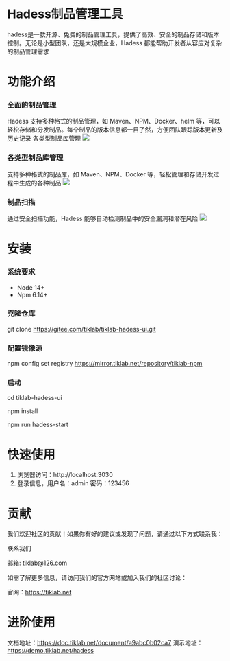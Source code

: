 # Hadess制品管理工具
hadess是一款开源、免费的制品管理工具，提供了高效、安全的制品存储和版本控制。无论是小型团队，还是大规模企业，Hadess 都能帮助开发者从容应对复杂的制品管理需求

# 功能介绍
### 全面的制品管理
Hadess 支持多种格式的制品管理，如 Maven、NPM、Docker、helm 等，可以轻松存储和分发制品。每个制品的版本信息都一目了然，方便团队跟踪版本更新及历史记录
各类型制品库管理
![](https://community.tiklab.net/api/image/3c36cad7dfc377e8)

### 各类型制品库管理
支持多种格式的制品库，如 Maven、NPM、Docker 等，轻松管理和存储开发过程中生成的各种制品
![](https://community.tiklab.net/api/image/85dba981df396836)

### 制品扫描
通过安全扫描功能，Hadess 能够自动检测制品中的安全漏洞和潜在风险
![](https://community.tiklab.net/api/image/9cb62d0a625c0eff)

# 安装
### 系统要求
* Node 14+
* Npm 6.14+

### 克隆仓库
git clone https://gitee.com/tiklab/tiklab-hadess-ui.git
### 配置镜像源
npm config set registry https://mirror.tiklab.net/repository/tiklab-npm
### 启动
cd tiklab-hadess-ui

npm install

npm run hadess-start

# 快速使用

1. 浏览器访问：http://localhost:3030
2. 登录信息，用户名：admin 密码：123456

# 贡献

我们欢迎社区的贡献！如果你有好的建议或发现了问题，请通过以下方式联系我：

联系我们

邮箱: tiklab@126.com

如需了解更多信息，请访问我们的官方网站或加入我们的社区讨论：

官网：https://tiklab.net

# 进阶使用

文档地址：https://doc.tiklab.net/document/a9abc0b02ca7
演示地址：https://demo.tiklab.net/hadess
